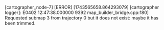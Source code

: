 [cartographer_node-7] [ERROR] [1743565658.864293079] [cartographer logger]: E0402 12:47:38.000000  9392 map_builder_bridge.cpp:180] Requested submap 3 from trajectory 0 but it does not exist: maybe it has been trimmed.



